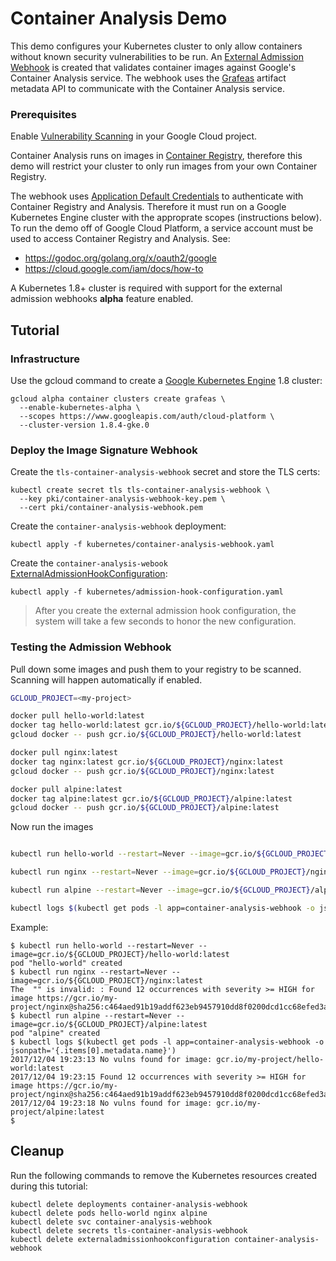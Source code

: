 # Container Analysis Demo

This demo configures your Kubernetes cluster to only allow containers without
known security vulnerabilities to be run. An [External Admission
Webhook](https://kubernetes.io/docs/admin/extensible-admission-controllers/#external-admission-webhooks)
is created that validates container images against Google's Container Analysis
service. The webhook uses the [Grafeas](https://grafeas.io/) artifact metadata
API to communicate with the Container Analysis service.

### Prerequisites
Enable [Vulnerability
Scanning](https://cloud.google.com/container-registry/docs/vulnerability-scanning)
in your Google Cloud project.

Container Analysis runs on images in [Container
Registry](https://cloud.google.com/container-registry/docs/), therefore this
demo will restrict your cluster to only run images from your own Container
Registry.

The webhook uses [Application Default
Credentials](https://developers.google.com/identity/protocols/application-default-credentials)
to authenticate with Container Registry and Analysis. Therefore it must run on a
Google Kubernetes Engine cluster with the approprate scopes (instructions
below). To run the demo off of Google Cloud Platform, a service account must be
used to access Container Registry and Analysis. See:
* https://godoc.org/golang.org/x/oauth2/google
* https://cloud.google.com/iam/docs/how-to

A Kubernetes 1.8+ cluster is required with support for the external admission
webhooks **alpha** feature enabled.

## Tutorial

### Infrastructure

Use the gcloud command to create a [Google Kubernetes
Engine](https://cloud.google.com/container-engine/) 1.8 cluster:

```
gcloud alpha container clusters create grafeas \
  --enable-kubernetes-alpha \
  --scopes https://www.googleapis.com/auth/cloud-platform \
  --cluster-version 1.8.4-gke.0
```

### Deploy the Image Signature Webhook

Create the `tls-container-analysis-webhook` secret and store the TLS certs:

```
kubectl create secret tls tls-container-analysis-webhook \
  --key pki/container-analysis-webhook-key.pem \
  --cert pki/container-analysis-webhook.pem
```

Create the `container-analysis-webhook` deployment:

```
kubectl apply -f kubernetes/container-analysis-webhook.yaml
```

Create the `container-analysis-webook`
[ExternalAdmissionHookConfiguration](https://kubernetes.io/docs/admin/extensible-admission-controllers/#how-are-external-admission-webhooks-triggered):

```
kubectl apply -f kubernetes/admission-hook-configuration.yaml
```

> After you create the external admission hook configuration, the system will take a few seconds to honor the new configuration.

### Testing the Admission Webhook

Pull down some images and push them to your registry to be scanned. Scanning
will happen automatically if enabled.

```bash
GCLOUD_PROJECT=<my-project>

docker pull hello-world:latest
docker tag hello-world:latest gcr.io/${GCLOUD_PROJECT}/hello-world:latest
gcloud docker -- push gcr.io/${GCLOUD_PROJECT}/hello-world:latest

docker pull nginx:latest
docker tag nginx:latest gcr.io/${GCLOUD_PROJECT}/nginx:latest
gcloud docker -- push gcr.io/${GCLOUD_PROJECT}/nginx:latest

docker pull alpine:latest
docker tag alpine:latest gcr.io/${GCLOUD_PROJECT}/alpine:latest
gcloud docker -- push gcr.io/${GCLOUD_PROJECT}/alpine:latest
```

Now run the images
```bash

kubectl run hello-world --restart=Never --image=gcr.io/${GCLOUD_PROJECT}/hello-world:latest

kubectl run nginx --restart=Never --image=gcr.io/${GCLOUD_PROJECT}/nginx:latest

kubectl run alpine --restart=Never --image=gcr.io/${GCLOUD_PROJECT}/alpine:latest

kubectl logs $(kubectl get pods -l app=container-analysis-webhook -o jsonpath='{.items[0].metadata.name}')
```
Example:
```console
$ kubectl run hello-world --restart=Never --image=gcr.io/${GCLOUD_PROJECT}/hello-world:latest
pod "hello-world" created
$ kubectl run nginx --restart=Never --image=gcr.io/${GCLOUD_PROJECT}/nginx:latest
The  "" is invalid: : Found 12 occurrences with severity >= HIGH for image https://gcr.io/my-project/nginx@sha256:c464aed91b19addf623eb9457910dd8f0200dcd1cc68efed3a55a667f9f1e0a7
$ kubectl run alpine --restart=Never --image=gcr.io/${GCLOUD_PROJECT}/alpine:latest
pod "alpine" created
$ kubectl logs $(kubectl get pods -l app=container-analysis-webhook -o jsonpath='{.items[0].metadata.name}')
2017/12/04 19:23:13 No vulns found for image: gcr.io/my-project/hello-world:latest
2017/12/04 19:23:15 Found 12 occurrences with severity >= HIGH for image https://gcr.io/my-project/nginx@sha256:c464aed91b19addf623eb9457910dd8f0200dcd1cc68efed3a55a667f9f1e0a7
2017/12/04 19:23:18 No vulns found for image: gcr.io/my-project/alpine:latest
$ 
```

## Cleanup

Run the following commands to remove the Kubernetes resources created during
this tutorial:

```
kubectl delete deployments container-analysis-webhook
kubectl delete pods hello-world nginx alpine
kubectl delete svc container-analysis-webhook
kubectl delete secrets tls-container-analysis-webhook
kubectl delete externaladmissionhookconfiguration container-analysis-webhook
```
